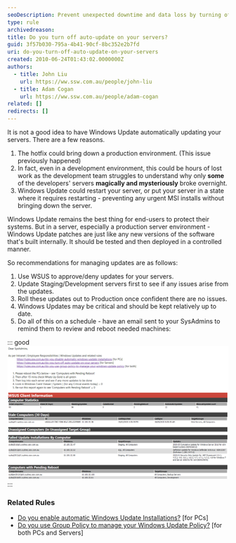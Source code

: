 ```yaml
---
seoDescription: Prevent unexpected downtime and data loss by turning off auto-update on servers and instead using a controlled update process with WSUS.
type: rule
archivedreason:
title: Do you turn off auto-update on your servers?
guid: 3f57b030-795a-4b41-90cf-8bc352e2b7fd
uri: do-you-turn-off-auto-update-on-your-servers
created: 2010-06-24T01:43:02.0000000Z
authors:
  - title: John Liu
    url: https://ww.ssw.com.au/people/john-liu
  - title: Adam Cogan
    url: https://ww.ssw.com.au/people/adam-cogan
related: []
redirects: []
---
```


It is not a good idea to have Windows Update automatically updating your servers. There are a few reasons.

<!--endintro-->

1. The hotfix could bring down a production environment. (This issue previously happened)
2. In fact, even in a development environment, this could be hours of lost work as the development team struggles to understand why only
   **some** of the developers' servers **magically and mysteriously** broke overnight.
3. Windows Update could restart your server, or put your server in a state where it requires restarting - preventing any urgent MSI installs without bringing down the server.

Windows Update remains the best thing for end-users to protect their systems. But in a server, especially a production server environment - Windows Update patches are just like any new versions of the software that's built internally. It should be tested and then deployed in a controlled manner.

So recommendations for managing updates are as follows:

1. Use WSUS to approve/deny updates for your servers.
2. Update Staging/Development servers first to see if any issues arise from the updates.
3. Roll these updates out to Production once confident there are no issues.
4. Windows Updates may be critical and should be kept relatively up to date.
5. Do all of this on a schedule - have an email sent to your SysAdmins to remind them to review and reboot needed machines:

::: good  
![Good Example: Scheduled email showing clear action points and WSUS stats](WSUSReport.png)  
:::

### Related Rules

- [Do you enable automatic Windows Update Installations?](/do-you-disable-automatic-windows-update-installations) [for PCs]
- [Do you use Group Policy to manage your Windows Update Policy?](/do-you-use-group-policy-to-manage-your-windows-update-policy) [for both PCs and Servers]
